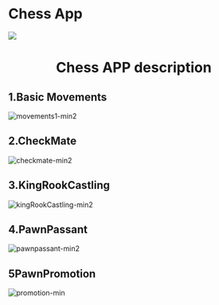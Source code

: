 # Chess App 

<a align = "center" alt="MIT License" href="https://kawakawaritsuki.mit-license.org/">
  <img src="https://img.shields.io/badge/license-MIT-blue.svg">
</a>


<h1 align="center">Chess APP description</h2>

## 1.Basic Movements


![movements1-min2](https://user-images.githubusercontent.com/66249668/114341499-e686ef80-9b94-11eb-8e2c-4ca75f96d790.gif)


## 2.CheckMate 
![checkmate-min2](https://user-images.githubusercontent.com/66249668/114341363-8e4fed80-9b94-11eb-8c91-349e6643db98.gif)



## 3.KingRookCastling
![kingRookCastling-min2](https://user-images.githubusercontent.com/66249668/114341582-159d6100-9b95-11eb-9046-de81c417e753.gif)

## 4.PawnPassant

![pawnpassant-min2](https://user-images.githubusercontent.com/66249668/114341672-47162c80-9b95-11eb-8458-14b28616e8f8.gif)

## 5PawnPromotion


![promotion-min](https://user-images.githubusercontent.com/66249668/114341272-55177d80-9b94-11eb-8dfe-998815d5712a.gif)
